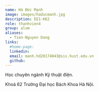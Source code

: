 ```yaml
---
name: Hà Đức Mạnh
image: images/haducmanh.jpg
description: EE1-K62
role: thanhvien4
group: alum
aliases:
  - Tien-Nguyen Dang
links:
  #home-page: 
  linkedin: 
  email: manh.hd20174043@sis.hust.edu.vn
  github:
---
```


Học chuyên ngành Kỹ thuật điện.

Khoá 62 Trường Đại học Bách Khoa Hà Nội.



